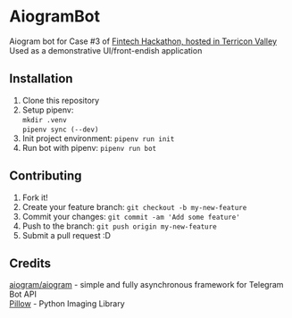# AiogramBot

Aiogram bot for Case #3 of [Fintech Hackathon, hosted in Terricon Valley](https://terricon.kz/ru/hackathon)  
Used as a demonstrative UI/front-endish application

## Installation

1. Clone this repository
2. Setup pipenv:  
   `mkdir .venv`  
   `pipenv sync (--dev)`
3. Init project environment:
   `pipenv run init`
4. Run bot with pipenv:
   `pipenv run bot`


## Contributing

1. Fork it!
2. Create your feature branch: `git checkout -b my-new-feature`
3. Commit your changes: `git commit -am 'Add some feature'`
4. Push to the branch: `git push origin my-new-feature`
5. Submit a pull request :D

## Credits

[aiogram/aiogram](https://github.com/aiogram/aiogram) - simple and fully asynchronous framework for Telegram Bot API  
[Pillow](https://pypi.org/project/Pillow/) - Python Imaging Library
